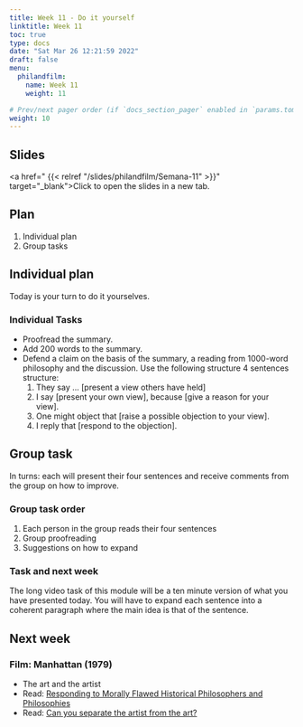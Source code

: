 ```yaml
---
title: Week 11 - Do it yourself
linktitle: Week 11  
toc: true
type: docs
date: "Sat Mar 26 12:21:59 2022"
draft: false
menu:
  philandfilm:
    name: Week 11
    weight: 11

# Prev/next pager order (if `docs_section_pager` enabled in `params.toml`)
weight: 10
---
```



## Slides


<a href=" {{< relref "/slides/philandfilm/Semana-11" >}}" target="_blank">Click to open the slides in a new tab.</a>



## Plan


1.  Individual plan
2.  Group tasks

## Individual plan

Today is your turn to do it yourselves.

### Individual Tasks


* Proofread the summary.
* Add 200 words to the summary.
* Defend a claim on the basis of the summary, a reading from 1000-word philosophy and the discussion. Use the following structure 4 sentences structure:
    1.  They say ... \[present a view others have held\]
    2.  I say \[present your own view\], because \[give a reason for your view\].
    3.  One might object that \[raise a possible objection to your view\].
    4.  I reply that \[respond to the objection\].

## Group task

In turns: each will present their four sentences and receive comments from the group on how to improve.

### Group task order
1. Each person in the group reads their four sentences
1. Group proofreading
1. Suggestions on how to expand

### Task and next week


The long video task of this module will be a ten minute version of what you have presented today. You will have to expand each sentence into a coherent paragraph where the main idea is that of the sentence. 

## Next week
### Film: Manhattan (1979)

* The art and the artist
* Read: [Responding to Morally Flawed Historical Philosophers and Philosophies](https://1000wordphilosophy.com/2018/07/17/responding-to-morally-flawed-historical-philosophers-and-philosophies/)
* Read: [Can you separate the artist from the art?](https://www.bbc.com/culture/article/20170517-can-you-separate-the-artist-from-the-art)